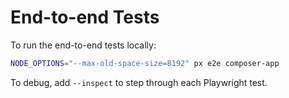# End-to-end Tests

To run the end-to-end tests locally:

```bash
NODE_OPTIONS="--max-old-space-size=8192" px e2e composer-app 
```

To debug, add `--inspect` to step through each Playwright test.
